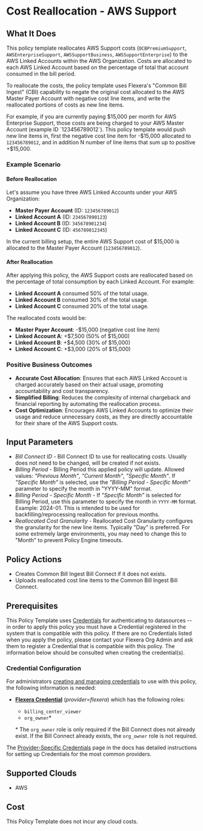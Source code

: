 # Cost Reallocation - AWS Support

## What It Does

This policy template reallocates AWS Support costs (`OCBPremiumSupport`, `AWSEnterpriseSupport`, `AWSSupportBusiness`, `AWSSupportEnterprise`) to the AWS Linked Accounts within the AWS Organization.  Costs are allocated to each AWS Linked Account based on the percentage of total that account consumed in the bill period.

To reallocate the costs, the policy template uses Flexera's "Common Bill Ingest" (CBI) capability to negate the original cost allocated to the AWS Master Payer Account with negative cost line items, and write the reallocated portions of costs as new line items.

For example, if you are currently paying $15,000 per month for AWS Enterprise Support, those costs are being charged to your AWS Master Account (example ID `123456789012`).  This policy template would push new line items in, first the negative cost line item for -$15,000 allocated to `123456789012`, and in addition N number of line items that sum up to positive +$15,000.

### Example Scenario

#### Before Reallocation

Let's assume you have three AWS Linked Accounts under your AWS Organization:

- **Master Payer Account** (ID: `123456789012`)
- **Linked Account A** (ID: `234567890123`)
- **Linked Account B** (ID: `345678901234`)
- **Linked Account C** (ID: `456789012345`)

In the current billing setup, the entire AWS Support cost of $15,000 is allocated to the Master Payer Account (`123456789012`).

#### After Reallocation

After applying this policy, the AWS Support costs are reallocated based on the percentage of total consumption by each Linked Account. For example:

- **Linked Account A** consumed 50% of the total usage.
- **Linked Account B** consumed 30% of the total usage.
- **Linked Account C** consumed 20% of the total usage.

The reallocated costs would be:

- **Master Payer Account**: -$15,000 (negative cost line item)
- **Linked Account A**: +$7,500 (50% of $15,000)
- **Linked Account B**: +$4,500 (30% of $15,000)
- **Linked Account C**: +$3,000 (20% of $15,000)

### Positive Business Outcomes

- **Accurate Cost Allocation**: Ensures that each AWS Linked Account is charged accurately based on their actual usage, promoting accountability and cost transparency.
- **Simplified Billing**: Reduces the complexity of internal chargeback and financial reporting by automating the reallocation process.
- **Cost Optimization**: Encourages AWS Linked Accounts to optimize their usage and reduce unnecessary costs, as they are directly accountable for their share of the AWS Support costs.

## Input Parameters

- *Bill Connect ID* - Bill Connect ID to use for reallocating costs. Usually does not need to be changed, will be created if not exists.
- *Billing Period* - Billing Period this applied policy will update. Allowed values: *"Previous Month"*, *"Current Month"*, *"Specific Month"*. If *"Specific Month"* is selected, use the *"Billing Period - Specific Month"* parameter to specify the month in \"YYYY-MM\" format.
- *Billing Period - Specific Month* - If *"Specific Month"* is selected for Billing Period, use this parameter to specify the month in `YYYY-MM` format. Example: 2024-01.  This is intended to be used for backfilling/reprocessing reallocation for previous months.
- *Reallocated Cost Granularity* - Reallocated Cost Granularity configures the granularity for the new line items. Typically "Day" is preferred.  For some extremely large environments, you may need to change this to "Month" to prevent Policy Engine timeouts.

## Policy Actions

- Creates Common Bill Ingest Bill Connect if it does not exists.
- Uploads reallocated cost line items to the Common Bill Ingest Bill Connect.

## Prerequisites

This Policy Template uses [Credentials](https://docs.flexera.com/flexera/EN/Automation/ManagingCredentialsExternal.htm) for authenticating to datasources -- in order to apply this policy you must have a Credential registered in the system that is compatible with this policy. If there are no Credentials listed when you apply the policy, please contact your Flexera Org Admin and ask them to register a Credential that is compatible with this policy. The information below should be consulted when creating the credential(s).

### Credential Configuration

For administrators [creating and managing credentials](https://docs.flexera.com/flexera/EN/Automation/ManagingCredentialsExternal.htm) to use with this policy, the following information is needed:

- [**Flexera Credential**](https://docs.flexera.com/flexera/EN/Automation/ProviderCredentials.htm) (*provider=flexera*) which has the following roles:
  - `billing_center_viewer`
  - `org_owner`*

  \* The `org_owner` role is only required if the Bill Connect does not already exist.  If the Bill Connect already exists, the `org_owner` role is not required.

The [Provider-Specific Credentials](https://docs.flexera.com/flexera/EN/Automation/ProviderCredentials.htm) page in the docs has detailed instructions for setting up Credentials for the most common providers.

## Supported Clouds

- AWS

## Cost

This Policy Template does not incur any cloud costs.
